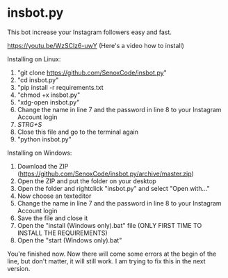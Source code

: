 # insbot.py
This bot increase your Instagram followers easy and fast.

https://youtu.be/WzSClz6-uwY (Here's a video how to install)

Installing on Linux:
1. "git clone https://github.com/SenoxCode/insbot.py"
2. "cd insbot.py"
3. "pip install -r requirements.txt
4. "chmod +x insbot.py"
5. "xdg-open insbot.py"
6. Change the name in line 7 and the password in line 8 to your Instagram Account login
7. *STRG+S*
8. Close this file and go to the terminal again
9. "python insbot.py"

Installing on Windows:
1. Download the ZIP (https://github.com/SenoxCode/insbot.py/archive/master.zip)
2. Open the ZIP and put the folder on your desktop
3. Open the folder and rightclick "insbot.py" and select "Open with..."
4. Now choose an texteditor
5. Change the name in line 7 and the password in line 8 to your Instagram Account login
6. Save the file and close it
7. Open the "install (Windows only).bat" file (ONLY FIRST TIME TO INSTALL THE REQUIREMENTS)
8. Open the "start (Windows only).bat"

You're finished now. Now there will come some errors at the begin of the line, but don't matter, it will still work. I am trying to fix this in the next version.

